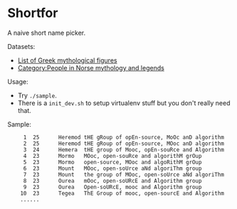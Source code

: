 # Shortfor

A naive short name picker.

Datasets:
- [List of Greek mythological figures](https://en.wikipedia.org/wiki/List_of_Greek_mythological_figures)
- [Category:People in Norse mythology and legends](https://en.wikipedia.org/wiki/Category:People_in_Norse_mythology_and_legends)

Usage:
- Try `./sample`.
- There is a `init_dev.sh` to setup virtualenv stuff but you don't really need that.

Sample:
```
     1  25      Heremod tHE gRoup of opEn-source, MoOc anD algorithm
     2  25      Heremod tHE gRoup of opEn-source, MOoc anD algorithm
     3  24      Hemera  tHE group of Mooc, opEn-souRce and Algorithm
     4  23      Mormo   MOoc, open-souRce and algorithM grOup
     5  23      Mormo   open-source, MOoc and algoRithM grOup
     6  23      Mount   MOoc, open-soUrce aNd algoriThm group
     7  23      Mount   the group of MOoc, open-soUrce aNd algoriThm
     8  23      Ourea   mOoc, open-soURcE and Algorithm group
     9  23      Ourea   Open-soURcE, mooc and Algorithm group
    10  23      Tegea   ThE Group of mooc, open-sourcE and Algorithm
    ......
```

